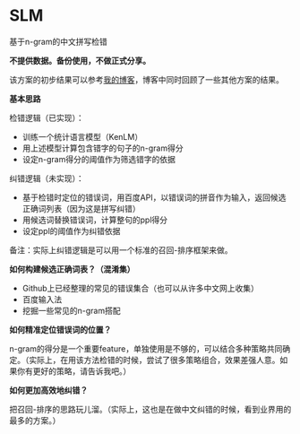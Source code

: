 # SLM
基于n-gram的中文拼写检错

**不提供数据。备份使用，不做正式分享。**

该方案的初步结果可以参考[我的博客](https://zhpmatrix.github.io/2018/12/17/chinese-spell-checker/)，博客中同时回顾了一些其他方案的结果。

**基本思路**

检错逻辑（已实现）：

+ 训练一个统计语言模型（KenLM）
+ 用上述模型计算包含错字的句子的n-gram得分
+ 设定n-gram得分的阈值作为筛选错字的依据

纠错逻辑（未实现）：

+ 基于检错时定位的错误词，用百度API，以错误词的拼音作为输入，返回候选正确词列表（因为这是拼写纠错）
+ 用候选词替换错误词，计算整句的ppl得分
+ 设定ppl的阈值作为纠错依据

备注：实际上纠错逻辑是可以用一个标准的召回-排序框架来做。

**如何构建候选正确词表？（混淆集）**

+ Github上已经整理的常见的错误集合（也可以从许多中文网上收集）
+ 百度输入法
+ 挖掘一些常见的n-gram搭配

**如何精准定位错误词的位置？**

n-gram的得分是一个重要feature，单独使用是不够的，可以结合多种策略共同确定。（实际上，在用该方法检错的时候，尝试了很多策略组合，效果差强人意。如果你有更好的策略，请告诉我吧。）

**如何更加高效地纠错？**

把召回-排序的思路玩儿溜。（实际上，这也是在做中文纠错的时候，看到业界用的最多的方案。）
